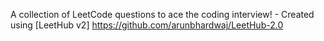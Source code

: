 A collection of LeetCode questions to ace the coding interview! - Created using [LeetHub v2] https://github.com/arunbhardwaj/LeetHub-2.0 
 
 
 
